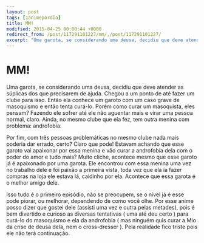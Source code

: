 ```yaml
---
layout: post
tags: [1animepordia]
title: MM!
modified: 2015-04-25 00:00:44 +0000
redirect_from: /post/117291101227/mm/,/post/117291101227/
excerpt: "Uma garota, se considerando uma deusa, decidiu que deve atender as súplicas dos que precisarem de ajuda. Chegou a um ponto de até fazer um clube para isso. Então ela conhece um garoto com um caso grave de masoquismo e então tenta curá-lo. Porém como curar um masoquista, eles pensam? Fazendo ele sofrer até ele não aguentar mais e virar uma pessoa normal, claro. Ainda, no mesmo clube que ela fez, tem outra menina com problema: androfobia."
---
```


MM!
===

Uma garota, se considerando uma deusa, decidiu que deve atender as
súplicas dos que precisarem de ajuda. Chegou a um ponto de até fazer um
clube para isso. Então ela conhece um garoto com um caso grave de
masoquismo e então tenta curá-lo. Porém como curar um masoquista, eles
pensam? Fazendo ele sofrer até ele não aguentar mais e virar uma pessoa
normal, claro. Ainda, no mesmo clube que ela fez, tem outra menina com
problema: androfobia.

Por fim, com três pessoas problemáticas no mesmo clube nada mais poderia
dar errado, certo? Claro que pode! Estavam achando que esse garoto vai
apaixonar por essa menina e vão curar a androfobia dela com o poder do
amor e tudo mais? Muito cliche, acontece mesmo que esse garoto já é
apaixonado por uma garota. Ele encontrou com essa menina uma vez no
trabalho dele e foi paixão a primeira vista, toda vez que ela ia fazer
compras na loja ele estava lá, caidinho por ela. Acontece que essa
garota é o melhor amigo dele.

Isso tudo é o primeiro episódio, não se preocupem, se o nível já é esse
pode piorar, ou melhorar, dependendo de como você olhe. Por esse anime
posso dizer que gostei dele (assisti uma vez e outra pelas metades),
pois é bem divertido e curioso as diversas tentativas ( uma até deu
certo ) para curá-lo do masoquismo e ela da androfobia ( mas ninguém
quis curar a Mio da crise de deusa dela, nem o cross-dresser ). Pela
realidade fico triste pois ele não terá continuação.

